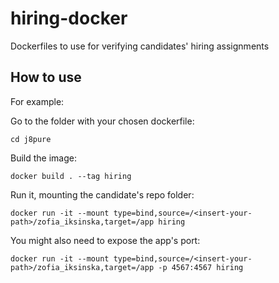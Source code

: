 # hiring-docker
Dockerfiles to use for verifying candidates' hiring assignments

## How to use
For example:

Go to the folder with your chosen dockerfile:

`cd j8pure`

Build the image:

`docker build . --tag hiring`

Run it, mounting the candidate's repo folder:

`docker run -it --mount type=bind,source=/<insert-your-path>/zofia_iksinska,target=/app hiring`

You might also need to expose the app's port:

`docker run -it --mount type=bind,source=/<insert-your-path>/zofia_iksinska,target=/app -p 4567:4567 hiring`
